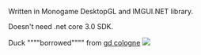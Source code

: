 Written in Monogame DesktopGL and IMGUI.NET library.  

Doesn't need .net core 3.0 SDK.

Duck """"borrowed"""" from [gd cologne](https://github.com/GDColon/GD-Save-Decoder)
![](![](https://i.imgur.com/lWdA3OU.gif))